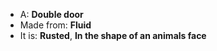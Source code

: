 * A: **Double door**
* Made from: **Fluid**
* It is: **Rusted**, **In the shape of an animals face**
